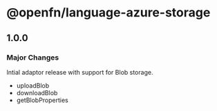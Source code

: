 # @openfn/language-azure-storage

## 1.0.0

### Major Changes

Intial adaptor release with support for Blob storage.

- uploadBlob
- downloadBlob
- getBlobProperties
